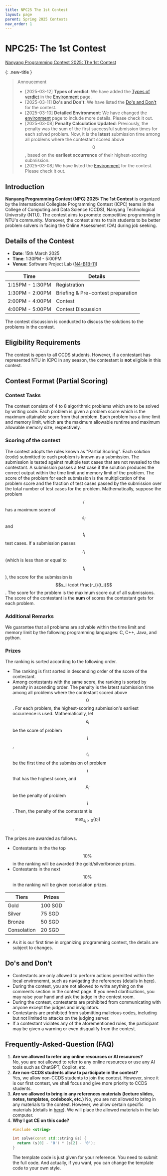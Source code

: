 ```yaml
---
title: NPC25 The 1st Contest
layout: page
parent: Spring 2025 Contests
nav_order: 1
---
```


# NPC25: The 1st Contest

<script src="https://cdn.logwork.com/widget/countdown.js"></script>
<a href="https://logwork.com/countdown-timer" class="countdown-timer" data-style="flip3" data-timezone="Asia/Singapore" data-date="2025-03-15 14:00">
Nanyang Programming Contest 2025: The 1st Contest
</a>

{: .new-title }
> Annoucement
>
> - [2025-03-12] **Types of verdict**: We have added the [Types of verdict](/npc/env#types-of-verdict) in the [Environment](/npc/env) page.
> - [2025-03-11] **Do's and Don't**: We have listed the [Do's and Don't](#dos-and-dont) for the contest.
> - [2025-03-10] **Detailed Environment**: We have changed the [environment](/npc/env) page to include more details. Please check it out.
> - [2025-03-08] **Penalty Calculation Updated**: Previously, the penalty was the sum of the first successful submission times for each solved problem. Now, it is the **latest** submission time among all problems where the contestant scored above $$0$$, based on the **earliest occurrence** of their highest-scoring submission.
> - [2025-03-08] We have listed the [Environment](/npc/env) for the contest. Please check it out.

## Introduction

**Nanyang Programming Contest (NPC) 2025: The 1st Contest** is organized by the International Collegiate Programming Contest (ICPC) teams in the College of Computing and Data Science (CCDS), Nanyang Technological University (NTU). The contest aims to promote competitive programming in NTU's community. Moreover, the contest aims to train students to be better problem solvers in facing the Online Assessment (OA) during job seeking.

## Details of the Contest

- **Date**: 15th March 2025
- **Time**: 1:30PM - 5:00PM
- **Venue**: Software Project Lab ([N4-B1B-11](https://maps.ntu.edu.sg/#/ntu/d386ffa80e4e46f286d17f08/poi/details/8f9aa110547f4ccf8ba3a97e))

| Time            | Details                                |
| --------------- | -------------------------------------- |
| 1:15PM - 1:30PM | Registration                           |
| 1:30PM - 2:00PM | Briefing & Pre-contest preparation     |   
| 2:00PM - 4:00PM | Contest                                |
| 4:00PM - 5:00PM | Contest Discussion                     |

The contest discussion is conducted to discuss the solutions to the problems in the contest.

## Eligibility Requirements

The contest is open to all CCDS students.  However, if a contestant has represented NTU in ICPC in any season, the contestant is **not** eligible in this contest.

## Contest Format (Partial Scoring)

### Contest Tasks

The contest consists of 4 to 8 algorithmic problems which are to be solved by writing code. Each problem is given a problem score which is the maximum attainable score from that problem. Each problem has a time limit and memory limit, which are the maximum allowable runtime and maximum allowable memory size, respectively.

### Scoring of the contest

The contest adopts the rules known as "Partial Scoring". Each solution (code) submitted to each problem is known as a submission. The submission is tested against multiple test cases that are not revealed to the contestant. A submission passes a test case if the solution produces the correct output within the time limit and memory limit of the problem. The score of the problem for each submission is the multiplication of the problem score and the fraction of test cases passed by the submission over the total number of test cases for the problem. Mathematically, suppose the problem $$i$$ has a maximum score of $$s_i$$ and $$t_i$$ test cases. If a submission passes $$r_i$$ (which is less than or equal to $$t_i$$), the score for the submission is $$s_i \cdot \frac{r_i}{t_i}$$. The score for the problem is the maximum score out of all submissions. The score of the contestant is the **sum** of scores the contestant gets for each problem.

### Additional Remarks

We guarantee that all problems are solvable within the time limit and memory limit by the following programming languages: C, C++, Java, and python.

### Prizes

The ranking is sorted according to the following order.

- The ranking is first sorted in descending order of the score of the contestant.
- Among contestants with the same score, the ranking is sorted by penalty in ascending order. The penalty is the latest submission time among all problems where the contestant scored above $$0$$. For each problem, the highest-scoring submission's earliest occurrence is used. Mathematically, let $$s_i$$ be the score of problem $$i$$, $$t_i$$ be the first time of the submission of problem $$i$$ that has the highest score, and $$p_i$$ be the penalty of problem $$i$$. Then, the penalty of the contestant is $$ \max_{s_i>0} \left\{p_i\right\} $$.

The prizes are awarded as follows.

- Contestants in the the top $$10 \%$$ in the ranking will be awarded the gold/silver/bronze prizes.
- Contestants in the next $$10 \%$$ in the ranking will be given consolation prizes.

| Tiers           | Prizes      |
| --------------- | ----------- |
| Gold            | 100 SGD     |  
| Silver          | 75 SGD      |                                
| Bronze          | 50 SGD      |
| Consolation     | 20 SGD      |

* As it is our first time in organizing programming contest, the details are subject to changes.

## Do's and Don't
- Contestants are only allowed to perform actions permitted within the local environemnt, such as navigating the references (details in [here](/../env)).
- During the contest, you are not allowed to write anything on the comments section in the contest page. If you need clarifications, you may raise your hand and ask the judge in the contest room.
- During the contest, contestants are prohibited from communicating with anyone except the judges and invigilators.
- Contestants are prohibited from submitting malicious codes, including but not limited to attacks on the judging server.
- If a contestant violates any of the aforementioned rules, the participant may be given a warning or even disqualify from the contest.

## Frequently-Asked-Question (FAQ)

1. **Are we allowed to refer any online resources or AI resources?**  
No, you are not allowed to refer to any online resources or use any AI tools such as ChatGPT, Copilot, etc.
2. **Are non-CCDS students allow to participate in the contest?**  
Yes, we allow non-CCDS students to join the contest. However, since it is our first contest, we shall focus and give more priority to CCDS students.
3. **Are we allowed to bring in any references materials (lecture slides, notes, templates, codebook, etc.)**
No, you are not allowed to bring in any materials to the contest. However, we allow certain specific materials (details in [here](/../env)). We will place the allowed materials in the lab computer.
4. **Why I got CE on this code?**
    ```cpp
    #include <string>

    int solve(const std::string &s) {
      return (s[0] - '0') * (s[2] - '0');
    }
    ```
    The template code is just given for your reference. You need to submit the full code. And actually, if you want, you can change the template code to your own style.
